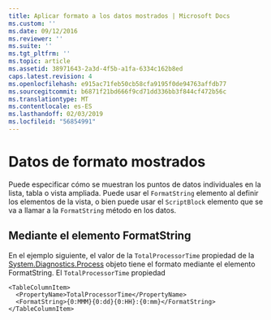 ```yaml
---
title: Aplicar formato a los datos mostrados | Microsoft Docs
ms.custom: ''
ms.date: 09/12/2016
ms.reviewer: ''
ms.suite: ''
ms.tgt_pltfrm: ''
ms.topic: article
ms.assetid: 38971643-2a3d-4f5b-a1fa-6334c162b8ed
caps.latest.revision: 4
ms.openlocfilehash: e915ac71feb50cb58cfa9195f0de94763affdb77
ms.sourcegitcommit: b6871f21bd666f9cd71dd336bb3f844cf472b56c
ms.translationtype: MT
ms.contentlocale: es-ES
ms.lasthandoff: 02/03/2019
ms.locfileid: "56854991"
---
```

# <a name="formatting-displayed-data"></a>Datos de formato mostrados

Puede especificar cómo se muestran los puntos de datos individuales en la lista, tabla o vista ampliada. Puede usar el `FormatString` elemento al definir los elementos de la vista, o bien puede usar el `ScriptBlock` elemento que se va a llamar a la `FormatString` método en los datos.

## <a name="using-the-formatstring-element"></a>Mediante el elemento FormatString

En el ejemplo siguiente, el valor de la `TotalProcessorTime` propiedad de la [System.Diagnostics.Process](/dotnet/api/System.Diagnostics.Process) objeto tiene el formato mediante el elemento FormatString. El `TotalProcessorTime` propiedad

```
<TableColumnItem>
  <PropertyName>TotalProcessorTime</PropertyName>
  <FormatString>{0:MMM}{0:dd}{0:HH}:{0:mm}</FormatString>
</TableColumnItem>
```



